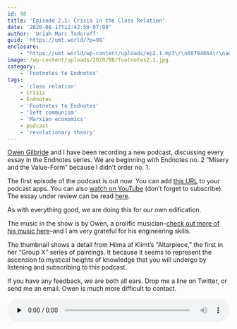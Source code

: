 ```yaml
---
id: 98
title: 'Episode 2.1: Crisis in the Class Relation'
date: '2020-08-17T12:42:59-07:00'
author: 'Uriah Marc Todoroff'
guid: 'https://umt.world/?p=98'
enclosure:
    - "https://umt.world/wp-content/uploads/ep2.1.mp3\r\n60794664\r\naudio/mpeg\r\n"
image: /wp-content/uploads/2020/08/footnotes2.1.jpg
category:
    - 'Footnotes to Endnotes'
tags:
    - 'class relation'
    - crisis
    - Endnotes
    - 'Footnotes to Endnotes'
    - 'left communism'
    - 'Marxian economics'
    - podcast
    - 'revolutionary theory'
---
```


[Owen Gilbride](http://world3.tk) and I have been recording a new podcast, discussing every essay in the Endnotes series. We are beginning with Endnotes no. 2 “Misery and the Value-Form” because I didn’t order no. 1.

The first episode of the podcast is out now. You can add [this URL](https://umt.world/category/footnotes-to-endnotes/feed/) to your podcast apps. You can also [watch on YouTube](https://www.youtube.com/watch?v=bg9O4cjkUgc) (don’t forget to subscribe). The essay under review can be read [here](https://endnotes.org.uk/issues/2/en/endnotes-crisis-in-the-class-relation).

As with everything good, we are doing this for our own edification.

The music in the show is by Owen, a prolific musician–[check out more of his music here](http://world3.tk)–and I am very grateful for his engineering skills.

The thumbnail shows a detail from Hilma af Klimt’s “Altarpiece,” the first in her “Group X” series of paintings. It because it seems to represent the ascension to mystical heights of knowledge that you will undergo by listening and subscribing to this podcast.

If you have any feedback, we are both all ears. Drop me a line on Twitter, or send me an email. Owen is much more difficult to contact.

<audio class="wp-audio-shortcode" controls="controls" id="audio-98-1" preload="none" style="width: 100%;"><source src="https://umt.world/wp-content/uploads/ep2.1.mp3?_=1" type="audio/mpeg"></source><https://umt.world/wp-content/uploads/ep2.1.mp3></audio>

